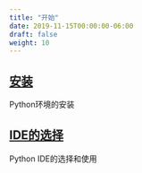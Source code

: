 ```yaml
---
title: "开始"
date: 2019-11-15T00:00:00-06:00
draft: false
weight: 10
---
```


## [安装](./installation)

Python环境的安装

## [IDE的选择](./ide)

Python IDE的选择和使用
